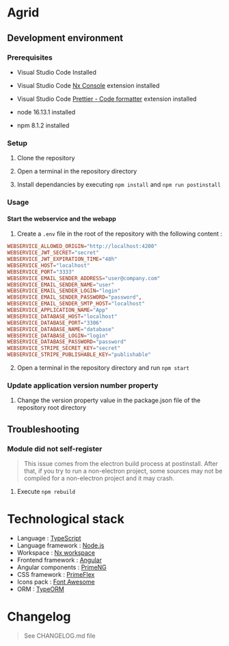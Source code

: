 # Agrid

## Development environment

### Prerequisites

- Visual Studio Code Installed

- Visual Studio Code [Nx Console](https://marketplace.visualstudio.com/items?itemName=nrwl.angular-console) extension installed

- Visual Studio Code [Prettier - Code formatter](https://marketplace.visualstudio.com/items?itemName=esbenp.prettier-vscode) extension installed

- node 16.13.1 installed

- npm 8.1.2 installed

### Setup

1. Clone the repository

2. Open a terminal in the repository directory

3. Install dependancies by executing `npm install` and `npm run postinstall`

### Usage

#### Start the webservice and the webapp

1. Create a `.env` file in the root of the repository with the following content :

```conf
WEBSERVICE_ALLOWED_ORIGIN="http://localhost:4200"
WEBSERVICE_JWT_SECRET="secret"
WEBSERVICE_JWT_EXPIRATION_TIME="48h"
WEBSERVICE_HOST="localhost"
WEBSERVICE_PORT="3333"
WEBSERVICE_EMAIL_SENDER_ADDRESS="user@company.com"
WEBSERVICE_EMAIL_SENDER_NAME="user"
WEBSERVICE_EMAIL_SENDER_LOGIN="login"
WEBSERVICE_EMAIL_SENDER_PASSWORD="password",
WEBSERVICE_EMAIL_SENDER_SMTP_HOST="localhost"
WEBSERVICE_APPLICATION_NAME="App"
WEBSERVICE_DATABASE_HOST="localhost"
WEBSERVICE_DATABASE_PORT="3306"
WEBSERVICE_DATABASE_NAME="database"
WEBSERVICE_DATABASE_LOGIN="login"
WEBSERVICE_DATABASE_PASSWORD="password"
WEBSERVICE_STRIPE_SECRET_KEY="secret"
WEBSERVICE_STRIPE_PUBLISHABLE_KEY="publishable"
```

2. Open a terminal in the repository directory and run `npm start`

### Update application version number property

1. Change the version property value in the package.json file of the repository root directory

## Troubleshooting

### Module did not self-register

> This issue comes from the electron build process at postinstall. After that, if you try to run a non-electron project, some sources may not be compiled for a non-electron project and it may crash.

1. Execute `npm rebuild`

# Technological stack

- Language : [TypeScript](https://www.typescriptlang.org/)
- Language framework : [Node.js](https://nodejs.org)
- Workspace : [Nx workspace](https://nx.dev)
- Frontend framework : [Angular](https://angular.io)
- Angular components : [PrimeNG](https://primefaces.org/primeng/showcase)
- CSS framework : [PrimeFlex](https://www.primefaces.org/primeflex/display)
- Icons pack : [Font Awesome](https://fontawesome.com/v5.15/icons)
- ORM : [TypeORM](https://typeorm.io/#/)

# Changelog

> See CHANGELOG.md file
